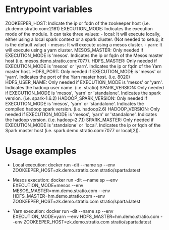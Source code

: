Entrypoint variables
=====================
ZOOKEEPER_HOST: Indicate the ip or fqdn of the zookeeper host (i.e. zk.demo.stratio.com:2181)
EXECUTION_MODE: Indicates the execution mode of the module. It can take three values:
    - local: It will execute locally, either using a local spark context or a spark cluster. (Not needed to setup, it is the default value)
    - mesos: It will execute using a mesos cluster.
    - yarn: It will execute using a yarn cluster.
MESOS_MASTER: Only needed if EXECUTION_MODE is 'mesos'. Indicates the ip or fqdn of the Mesos master host (i.e. mesos.demo.stratio.com:7077).
HDFS_MASTER: Only needed if EXECUTION_MODE is 'mesos' or 'yarn'. Indicates the ip or fqdn of the Yarn master host.
HDFS_PORT: Only needed if EXECUTION_MODE is 'mesos' or 'yarn'. Indicates the port of the Yarn master host. (i.e. 8020)
HDFS_USER_NAME: Only needed if EXECUTION_MODE is 'mesos' or 'yarn'. Indicates the hadoop user name. (i.e. stratio)
SPARK_VERSION: Only needed if EXECUTION_MODE is 'mesos', 'yarn' or 'standalone'. Indicates the spark version. (i.e. spark-1.6.2)
HADOOP_SPARK_VERSION: Only needed if EXECUTION_MODE is 'mesos', 'yarn' or 'standalone'. Indicates the compiled hadoop spark version. (i.e. hadoop2.6)
HADOOP_VERSION: Only needed if EXECUTION_MODE is 'mesos', 'yarn' or 'standalone'. Indicates the hadoop version. (i.e. hadoop-2.7.1)
SPARK_MASTER: Only needed if EXECUTION_MODE is 'standalone' or 'local'. Indicates the ip or fqdn of the Spark master host (i.e. spark.demo.stratio.com:7077 or local[2]).

Usage examples
===============
- Local execution:
docker run -dit --name sp --env ZOOKEEPER_HOST=zk.demo.stratio.com stratio/sparta:latest
  
- Mesos execution:
docker run -dit --name sp --env EXECUTION_MODE=mesos --env MESOS_MASTER=mm.demo.stratio.com --env HDFS_MASTER=hm.demo.stratio.com --env ZOOKEEPER_HOST=zk.demo.stratio.com stratio/sparta:latest
  
- Yarn execution:
docker run -dit --name sp --env EXECUTION_MODE=yarn --env HDFS_MASTER=hm.demo.stratio.com --env ZOOKEEPER_HOST=zk.demo.stratio.com stratio/sparta:latest
